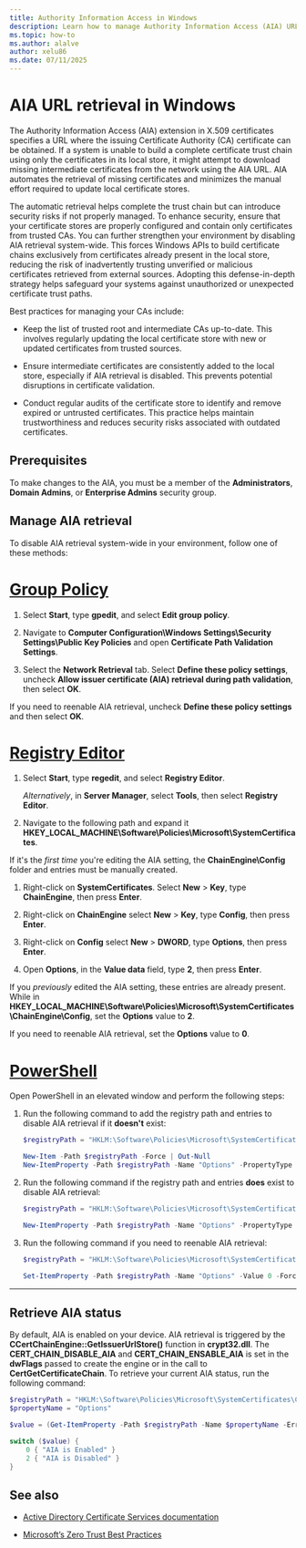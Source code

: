 ```yaml
---
title: Authority Information Access in Windows
description: Learn how to manage Authority Information Access (AIA) URL retrieval in Windows, ensuring certificate trust chains are built safely.
ms.topic: how-to
ms.author: alalve
author: xelu86
ms.date: 07/11/2025
---
```


# AIA URL retrieval in Windows

The Authority Information Access (AIA) extension in X.509 certificates specifies a URL where the issuing Certificate Authority (CA) certificate can be obtained. If a system is unable to build a complete certificate trust chain using only the certificates in its local store, it might attempt to download missing intermediate certificates from the network using the AIA URL. AIA automates the retrieval of missing certificates and minimizes the manual effort required to update local certificate stores.

The automatic retrieval helps complete the trust chain but can introduce security risks if not properly managed. To enhance security, ensure that your certificate stores are properly configured and contain only certificates from trusted CAs. You can further strengthen your environment by disabling AIA retrieval system-wide. This forces Windows APIs to build certificate chains exclusively from certificates already present in the local store, reducing the risk of inadvertently trusting unverified or malicious certificates retrieved from external sources. Adopting this defense-in-depth strategy helps safeguard your systems against unauthorized or unexpected certificate trust paths.

Best practices for managing your CAs include:

- Keep the list of trusted root and intermediate CAs up-to-date. This involves regularly updating the local certificate store with new or updated certificates from trusted sources.

- Ensure intermediate certificates are consistently added to the local store, especially if AIA retrieval is disabled. This prevents potential disruptions in certificate validation.

- Conduct regular audits of the certificate store to identify and remove expired or untrusted certificates. This practice helps maintain trustworthiness and reduces security risks associated with outdated certificates.

## Prerequisites

To make changes to the AIA, you must be a member of the **Administrators**, **Domain Admins**, or **Enterprise Admins** security group.

## Manage AIA retrieval

To disable AIA retrieval system-wide in your environment, follow one of these methods:

# [Group Policy](#tab/gp)

1. Select **Start**, type **gpedit**, and select **Edit group policy**.

1. Navigate to **Computer Configuration\Windows Settings\Security Settings\Public Key Policies** and open **Certificate Path Validation Settings**.

1. Select the **Network Retrieval** tab. Select **Define these policy settings**, uncheck **Allow issuer certificate (AIA) retrieval during path validation**, then select **OK**.

If you need to reenable AIA retrieval, uncheck **Define these policy settings** and then select **OK**.

# [Registry Editor](#tab/registry)

1. Select **Start**, type **regedit**, and select **Registry Editor**.

   *Alternatively*, in **Server Manager**, select **Tools**, then select **Registry Editor**.

1. Navigate to the following path and expand it **HKEY_LOCAL_MACHINE\Software\Policies\Microsoft\SystemCertificates**.

If it's the *first time* you're editing the AIA setting, the **ChainEngine\Config** folder and entries must be manually created.

1. Right-click on **SystemCertificates**. Select **New** > **Key**, type **ChainEngine**, then press **Enter**.

1. Right-click on **ChainEngine** select **New** > **Key**, type **Config**, then press **Enter**.

1. Right-click on **Config** select **New** > **DWORD**, type **Options**, then press **Enter**.

1. Open **Options**, in the **Value data** field, type **2**, then press **Enter**.

If you *previously* edited the AIA setting, these entries are already present. While in **HKEY_LOCAL_MACHINE\Software\Policies\Microsoft\SystemCertificates\ChainEngine\Config**, set the **Options** value to **2**.

If you need to reenable AIA retrieval, set the **Options** value to **0**.

# [PowerShell](#tab/powershell)

Open PowerShell in an elevated window and perform the following steps:

1. Run the following command to add the registry path and entries to disable AIA retrieval if it **doesn't** exist:

   ```powershell
   $registryPath = "HKLM:\Software\Policies\Microsoft\SystemCertificates\ChainEngine\Config"

   New-Item -Path $registryPath -Force | Out-Null
   New-ItemProperty -Path $registryPath -Name "Options" -PropertyType DWORD -Value 2 -Force | Out-Null
   ```

1. Run the following command if the registry path and entries **does** exist to disable AIA retrieval:

   ```powershell
   $registryPath = "HKLM:\Software\Policies\Microsoft\SystemCertificates\ChainEngine\Config"

   New-ItemProperty -Path $registryPath -Name "Options" -PropertyType DWORD -Value 2 -Force | Out-Null
   ```

1. Run the following command if you need to reenable AIA retrieval:

   ```powershell
   $registryPath = "HKLM:\Software\Policies\Microsoft\SystemCertificates\ChainEngine\Config"

   Set-ItemProperty -Path $registryPath -Name "Options" -Value 0 -Force | Out-Null
   ```

---

## Retrieve AIA status

By default, AIA is enabled on your device. AIA retrieval is triggered by the **CCertChainEngine::GetIssuerUrlStore()** function in **crypt32.dll**. The **CERT_CHAIN_DISABLE_AIA** and **CERT_CHAIN_ENSABLE_AIA** is set in the **dwFlags** passed to create the engine or in the call to **CertGetCertificateChain**. To retrieve your current AIA status, run the following command:

```powershell
$registryPath = "HKLM:\Software\Policies\Microsoft\SystemCertificates\ChainEngine\Config"
$propertyName = "Options"

$value = (Get-ItemProperty -Path $registryPath -Name $propertyName -ErrorAction SilentlyContinue).$propertyName

switch ($value) {
    0 { "AIA is Enabled" }
    2 { "AIA is Disabled" }
}
```

## See also

- [Active Directory Certificate Services documentation](/windows-server/identity/ad-cs)

- [Microsoft’s Zero Trust Best Practices](/azure/security/fundamentals/zero-trust)
